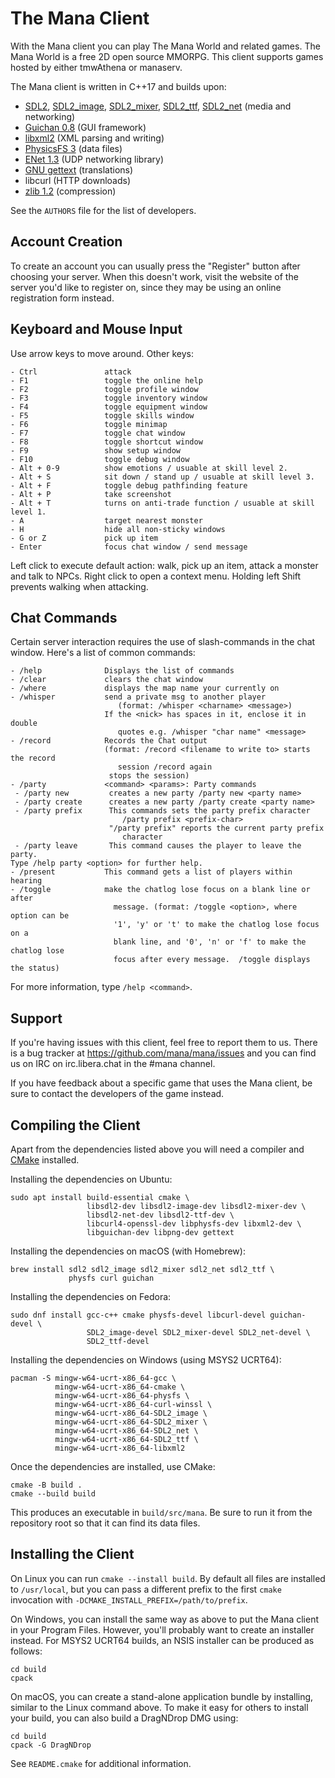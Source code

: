 The Mana Client
===============

With the Mana client you can play The Mana World and related games. The Mana
World is a free 2D open source MMORPG. This client supports games hosted by
either tmwAthena or manaserv.

The Mana client is written in C++17 and builds upon:

- [SDL2](https://www.libsdl.org/),
  [SDL2\_image](https://github.com/libsdl-org/SDL_image),
  [SDL2\_mixer](https://github.com/libsdl-org/SDL_mixer),
  [SDL2\_ttf](https://github.com/libsdl-org/SDL_ttf),
  [SDL2\_net](https://github.com/libsdl-org/SDL_net) (media and networking)
- [Guichan 0.8](https://github.com/darkbitsorg/guichan) (GUI framework)
- [libxml2](https://gitlab.gnome.org/GNOME/libxml2/-/wikis/home) (XML parsing and writing)
- [PhysicsFS 3](https://icculus.org/physfs/) (data files)
- [ENet 1.3](http://sauerbraten.org/enet/) (UDP networking library)
- [GNU gettext](https://www.gnu.org/software/gettext/) (translations)
- libcurl (HTTP downloads)
- [zlib 1.2](https://zlib.net/) (compression)

See the `AUTHORS` file for the list of developers.


Account Creation
----------------

To create an account you can usually press the "Register" button after choosing
your server. When this doesn't work, visit the website of the server you'd like
to register on, since they may be using an online registration form instead.

Keyboard and Mouse Input
------------------------

Use arrow keys to move around. Other keys:

```
- Ctrl               attack
- F1                 toggle the online help
- F2                 toggle profile window
- F3                 toggle inventory window
- F4                 toggle equipment window
- F5                 toggle skills window
- F6                 toggle minimap
- F7                 toggle chat window
- F8                 toggle shortcut window
- F9                 show setup window
- F10                toggle debug window
- Alt + 0-9          show emotions / usuable at skill level 2.
- Alt + S            sit down / stand up / usuable at skill level 3.
- Alt + F            toggle debug pathfinding feature
- Alt + P            take screenshot
- Alt + T            turns on anti-trade function / usuable at skill level 1.
- A                  target nearest monster
- H                  hide all non-sticky windows
- G or Z             pick up item
- Enter              focus chat window / send message
```

Left click to execute default action: walk, pick up an item, attack a monster
and talk to NPCs. Right click to open a context menu. Holding left Shift
prevents walking when attacking.


Chat Commands
-------------

Certain server interaction requires the use of slash-commands in the chat
window. Here's a list of common commands:

```
- /help              Displays the list of commands
- /clear             clears the chat window
- /where             displays the map name your currently on
- /whisper           send a private msg to another player
                        (format: /whisper <charname> <message>)
                     If the <nick> has spaces in it, enclose it in double
                        quotes e.g. /whisper "char name" <message>
- /record            Records the Chat output
                     (format: /record <filename to write to> starts the record
                        session /record again
                      stops the session)
- /party             <command> <params>: Party commands
 - /party new         creates a new party /party new <party name>
 - /party create      creates a new party /party create <party name>
 - /party prefix      This commands sets the party prefix character
                         /party prefix <prefix-char>
                      "/party prefix" reports the current party prefix
                         character
 - /party leave       This command causes the player to leave the party.
Type /help party <option> for further help.
- /present           This command gets a list of players within hearing
- /toggle            make the chatlog lose focus on a blank line or after
                       message. (format: /toggle <option>, where option can be
                       '1', 'y' or 't' to make the chatlog lose focus on a
                       blank line, and '0', 'n' or 'f' to make the chatlog lose
                       focus after every message.  /toggle displays the status)
```

For more information, type `/help <command>`.


Support
-------

If you're having issues with this client, feel free to report them to us.
There is a bug tracker at https://github.com/mana/mana/issues and you can find
us on IRC on irc.libera.chat in the #mana channel.

If you have feedback about a specific game that uses the Mana client, be sure
to contact the developers of the game instead.

Compiling the Client
--------------------

Apart from the dependencies listed above you will need a compiler and
[CMake](https://cmake.org/) installed.

Installing the dependencies on Ubuntu:

    sudo apt install build-essential cmake \
                     libsdl2-dev libsdl2-image-dev libsdl2-mixer-dev \
                     libsdl2-net-dev libsdl2-ttf-dev \
                     libcurl4-openssl-dev libphysfs-dev libxml2-dev \
                     libguichan-dev libpng-dev gettext

Installing the dependencies on macOS (with Homebrew):

    brew install sdl2 sdl2_image sdl2_mixer sdl2_net sdl2_ttf \
                 physfs curl guichan

Installing the dependencies on Fedora:

    sudo dnf install gcc-c++ cmake physfs-devel libcurl-devel guichan-devel \
                     SDL2_image-devel SDL2_mixer-devel SDL2_net-devel \
                     SDL2_ttf-devel

Installing the dependencies on Windows (using MSYS2 UCRT64):

    pacman -S mingw-w64-ucrt-x86_64-gcc \
              mingw-w64-ucrt-x86_64-cmake \
              mingw-w64-ucrt-x86_64-physfs \
              mingw-w64-ucrt-x86_64-curl-winssl \
              mingw-w64-ucrt-x86_64-SDL2_image \
              mingw-w64-ucrt-x86_64-SDL2_mixer \
              mingw-w64-ucrt-x86_64-SDL2_net \
              mingw-w64-ucrt-x86_64-SDL2_ttf \
              mingw-w64-ucrt-x86_64-libxml2

Once the dependencies are installed, use CMake:

    cmake -B build .
    cmake --build build

This produces an executable in `build/src/mana`. Be sure to run it from the
repository root so that it can find its data files.

Installing the Client
---------------------

On Linux you can run `cmake --install build`. By default all files are
installed to `/usr/local`, but you can pass a different prefix to the first
`cmake` invocation with `-DCMAKE_INSTALL_PREFIX=/path/to/prefix`.

On Windows, you can install the same way as above to put the Mana client in
your Program Files. However, you'll probably want to create an installer
instead. For MSYS2 UCRT64 builds, an NSIS installer can be produced as follows:

    cd build
    cpack

On macOS, you can create a stand-alone application bundle by installing,
similar to the Linux command above. To make it easy for others to install your
build, you can also build a DragNDrop DMG using:

    cd build
    cpack -G DragNDrop

See `README.cmake` for additional information.
